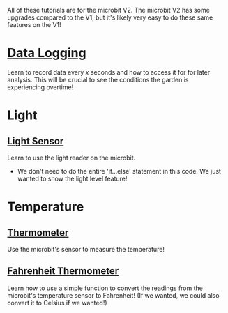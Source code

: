 All of these tutorials are for the microbit V2. The microbit V2 has some upgrades compared to the V1, but it's likely very easy to do these same features on the V1!

# [Data Logging](https://microbit.org/get-started/user-guide/data-logging/)
Learn to record data every *x* seconds and how to access it for for later analysis. This will be crucial to see the conditions the garden is experiencing overtime!

# Light
## [Light Sensor](https://microbit.org/projects/make-it-code-it/sunlight-sensor/)
Learn to use the light reader on the microbit.
- We don't need to do the entire 'if...else' statement in this code. We just wanted to show the light level feature!

# Temperature
## [Thermometer](https://microbit.org/projects/make-it-code-it/thermometer/)
Use the microbit's sensor to measure the temperature!

## [Fahrenheit Thermometer](https://microbit.org/projects/make-it-code-it/fahrenheit-thermometer/)
Learn how to use a simple function to convert the readings from the microbit's temperature sensor to Fahrenheit! (If we wanted, we could also convert it to Celsius if we wanted!)